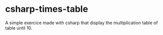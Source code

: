 # csharp-times-table
A simple exercice made with csharp that display the multiplication table of table until 10.
